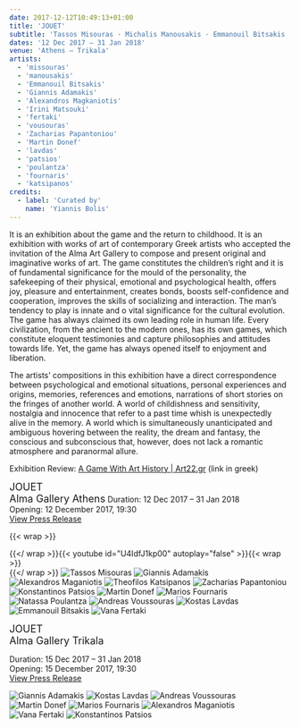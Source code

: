 ```yaml
---
date: 2017-12-12T10:49:13+01:00
title: 'JOUET'
subtitle: 'Tassos Misouras · Michalis Manousakis · Emmanouil Bitsakis · Giannis Adamakis · Alexandros Magkaniotis · Irini Matsouki · Vana Fertaki · Andreas Voussouras · Zacharias Papantoniou · Martin Donef · Kostas Lavdas · Konstantinos Patsios · Natassa Poulantza · Marios Fournaris · Theofilos Katsipanos'
dates: '12 Dec 2017 – 31 Jan 2018'
venue: 'Athens – Trikala'
artists:
  - 'missouras'
  - 'manousakis'
  - 'Emmanouil Bitsakis'
  - 'Giannis Adamakis'
  - 'Alexandros Magkaniotis'
  - 'Irini Matsouki'
  - 'fertaki'
  - 'vousouras'
  - 'Zacharias Papantoniou'
  - 'Martin Donef'
  - 'lavdas'
  - 'patsios'
  - 'poulantza'
  - 'fournaris'
  - 'katsipanos'
credits:
  - label: 'Curated by'
    name: 'Yiannis Bolis'
---
```

It is an exhibition about the game and the return to childhood. It is an exhibition with works of art of contemporary Greek artists who accepted the invitation of the Alma Art Gallery to compose and present original and imaginative works of art. The game constitutes the children’s right and it is of fundamental significance for the mould of the personality, the safekeeping of their physical, emotional and psychological health, offers joy, pleasure and entertainment, creates bonds, boosts self-confidence and cooperation, improves the skills of socializing and interaction. The man’s tendency to play is innate and o vital significance for the cultural evolution. The game has always claimed its own leading role in human life. Every civilization, from the ancient to the modern ones, has its own games, which constitute eloquent testimonies and capture philosophies and attitudes towards life. Yet, the game has always opened itself to enjoyment and liberation.

The artists’ compositions in this exhibition have a direct correspondence between psychological and emotional situations, personal experiences and origins, memories, references and emotions, narrations of short stories on the fringes of another world. A world of childishness and sensitivity, nostalgia and innocence that refer to a past time whish is unexpectedly alive in the memory. A world which is simultaneously unanticipated and ambiguous hovering between the reality, the dream and fantasy, the conscious and subconscious that, however, does not lack a romantic atmosphere and paranormal allure.

Exhibition Review: [A Game With Art History | Art22.gr](http://www.art22.gr/%CE%AD%CE%BD%CE%B1-%CF%80%CE%B1%CE%B9%CF%87%CE%BD%CE%AF%CE%B4%CE%B9-%CE%BC%CE%B5-%CF%84%CE%B7%CE%BD-%CE%B9%CF%83%CF%84%CE%BF%CF%81%CE%AF%CE%B1-%CF%84%CE%B7%CF%82-%CF%84%CE%AD%CF%87%CE%BD%CE%B7%CF%82/) (link in greek)

<span id="athens" class="duration" style="font-size:18px;">JOUET <br>Alma Gallery Athens</span>
Duration: 12 Dec 2017 – 31 Jan 2018 <br>Opening: 12 December 2017, 19:30 <br>[<u>View Press Release</u>](#main)

{{< wrap >}}<div class="video-container">{{</ wrap >}}{{< youtube id="U4IdfJ1kp00" autoplay="false" >}}{{< wrap >}}</div>{{</ wrap >}}
![Tassos Misouras](/exhibitions/jouet/tassos_missouras_959x1280.jpg)
![Giannis Adamakis](/exhibitions/jouet/adamakis_a_walk_at_night_1280x950.jpg)
![Alexandros Maganiotis](/exhibitions/jouet/alexandros_maganiotis_1280x1278.jpg)
![Theofilos Katsipanos](/exhibitions/jouet/theofilos_katsipanos_1280x1025.jpg "/artists/katsipanons/index.md")
![Zacharias Papantoniou](/exhibitions/jouet/zacharias_papantoniou_1163x1280.jpg)
![Konstantinos Patsios](/exhibitions/jouet/konstantinos_n._patsios_1075x1280.jpg)
![Martin Donef](/exhibitions/jouet/martin_donef_350x498.jpg)
![Marios Fournaris](/exhibitions/jouet/marios_fournaris_1048x1280.jpg)
![Natassa Poulantza](/exhibitions/jouet/natasa_poulantza_1280x1009.jpg)
![Andreas Voussouras](/exhibitions/jouet/andreas_voussouras_1049x1280.jpg)
![Kostas Lavdas](/exhibitions/jouet/kostas_lavdas_1280x978.jpg)
![Emmanouil Bitsakis](/exhibitions/jouet/emmanouil_bitsakis_952x1280.jpg)
![Vana Fertaki](/exhibitions/jouet/vana_fertaki_1280x948.jpg)

<span id="trikala" class="duration" style="font-size:18px;">JOUET <br>Alma Gallery Trikala</span>

Duration: 15 Dec 2017 – 31 Jan 2018 <br>Opening: 15 December 2017, 19:30 <br>[<u>View Press Release</u>](#main)

![Giannis Adamakis](/exhibitions/jouet/giannis_adamakis_1280x949.jpg)
![Kostas Lavdas](/exhibitions/jouet/kostas-lavdas_1280x1199.jpg)
![Andreas Voussouras](/exhibitions/jouet/my_secret_garden_bousouras_797x1280.jpg)
![Martin Donef](/exhibitions/jouet/martin_donef_911x1279.jpg)
![Marios Fournaris](/exhibitions/jouet/marios_fournaris_1280x1107.jpg)
![Alexandros Maganiotis](/exhibitions/jouet/alexandros-maganiotis_1280x1279.jpg)
![Vana Fertaki](/exhibitions/jouet/vana_fertaki_1280x961.jpg)
![Konstantinos Patsios](/exhibitions/jouet/konstantinos_patsios_1126x1280.jpg)
